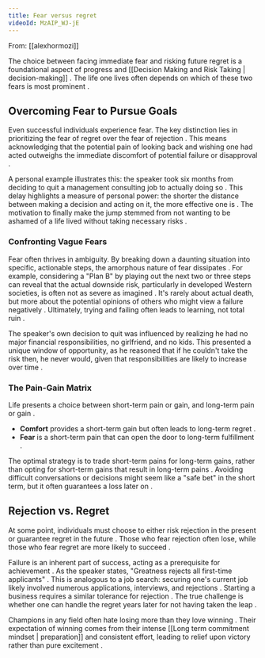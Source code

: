```yaml
---
title: Fear versus regret
videoId: MzAIP_WJ-jE
---
```


From: [[alexhormozi]] <br/> 

The choice between facing immediate fear and risking future regret is a foundational aspect of progress and [[Decision Making and Risk Taking | decision-making]] <a class="yt-timestamp" data-t="00:06:57"></a>. The life one lives often depends on which of these two fears is most prominent <a class="yt-timestamp" data-t="00:07:01"></a>.

## Overcoming Fear to Pursue Goals
Even successful individuals experience fear. The key distinction lies in prioritizing the fear of regret over the fear of rejection <a class="yt-timestamp" data-t="00:07:03"></a>. This means acknowledging that the potential pain of looking back and wishing one had acted outweighs the immediate discomfort of potential failure or disapproval <a class="yt-timestamp" data-t="00:08:05"></a>.

A personal example illustrates this: the speaker took six months from deciding to quit a management consulting job to actually doing so <a class="yt-timestamp" data-t="00:07:22"></a>. This delay highlights a measure of personal power: the shorter the distance between making a decision and acting on it, the more effective one is <a class="yt-timestamp" data-t="00:07:31"></a>. The motivation to finally make the jump stemmed from not wanting to be ashamed of a life lived without taking necessary risks <a class="yt-timestamp" data-t="00:08:05"></a>.

### Confronting Vague Fears
Fear often thrives in ambiguity. By breaking down a daunting situation into specific, actionable steps, the amorphous nature of fear dissipates <a class="yt-timestamp" data-t="00:08:49"></a>. For example, considering a "Plan B" by playing out the next two or three steps can reveal that the actual downside risk, particularly in developed Western societies, is often not as severe as imagined <a class="yt-timestamp" data-t="00:08:55"></a>. It's rarely about actual death, but more about the potential opinions of others who might view a failure negatively <a class="yt-timestamp" data-t="00:09:03"></a>. Ultimately, trying and failing often leads to learning, not total ruin <a class="yt-timestamp" data-t="00:09:14"></a>.

The speaker's own decision to quit was influenced by realizing he had no major financial responsibilities, no girlfriend, and no kids. This presented a unique window of opportunity, as he reasoned that if he couldn't take the risk then, he never would, given that responsibilities are likely to increase over time <a class="yt-timestamp" data-t="00:09:27"></a>.

### The Pain-Gain Matrix
Life presents a choice between short-term pain or gain, and long-term pain or gain <a class="yt-timestamp" data-t="00:14:47"></a>.
*   **Comfort** provides a short-term gain but often leads to long-term regret <a class="yt-timestamp" data-t="00:14:53"></a>.
*   **Fear** is a short-term pain that can open the door to long-term fulfillment <a class="yt-timestamp" data-t="00:14:57"></a>.

The optimal strategy is to trade short-term pains for long-term gains, rather than opting for short-term gains that result in long-term pains <a class="yt-timestamp" data-t="00:15:05"></a>. Avoiding difficult conversations or decisions might seem like a "safe bet" in the short term, but it often guarantees a loss later on <a class="yt-timestamp" data-t="00:15:08"></a>.

## Rejection vs. Regret
At some point, individuals must choose to either risk rejection in the present or guarantee regret in the future <a class="yt-timestamp" data-t="00:24:07"></a>. Those who fear rejection often lose, while those who fear regret are more likely to succeed <a class="yt-timestamp" data-t="00:24:17"></a>.

Failure is an inherent part of success, acting as a prerequisite for achievement <a class="yt-timestamp" data-t="00:24:23"></a>. As the speaker states, "Greatness rejects all first-time applicants" <a class="yt-timestamp" data-t="00:24:27"></a>. This is analogous to a job search: securing one's current job likely involved numerous applications, interviews, and rejections <a class="yt-timestamp" data-t="00:25:05"></a>. Starting a business requires a similar tolerance for rejection <a class="yt-timestamp" data-t="00:25:29"></a>. The true challenge is whether one can handle the regret years later for not having taken the leap <a class="yt-timestamp" data-t="00:25:33"></a>.

Champions in any field often hate losing more than they love winning <a class="yt-timestamp" data-t="00:25:56"></a>. Their expectation of winning comes from their intense [[Long term commitment mindset | preparation]] and consistent effort, leading to relief upon victory rather than pure excitement <a class="yt-timestamp" data-t="00:26:01"></a>.